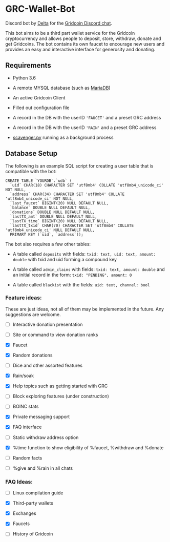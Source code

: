# GRC-Wallet-Bot

Discord bot by [Delta](https://github.com/delta1512) for the [Gridcoin Discord chat](https://discord.me/page/gridcoin).

This bot aims to be a third part wallet service for the Gridcoin cryptocurrency and allows people to deposit, store, withdraw, donate and get Gridcoins. The bot contains its own faucet to encourage new users and provides an easy and interactive interface for generosity and donating.

## Requirements

* Python 3.6

* A remote MYSQL database (such as [MariaDB](https://mariadb.com/))

* An active Gridcoin Client

* Filled out configuration file

* A record in the DB with the userID `'FAUCET'` and a preset GRC address

* A record in the DB with the userID `'RAIN'` and a preset GRC address

* [scavenger.py](./scavenger.py) running as a background process

## Database Setup

The following is an example SQL script for creating a user table that is compatible with the bot:
```
CREATE TABLE `YOURDB`.`udb` (
  `uid` CHAR(18) CHARACTER SET 'utf8mb4' COLLATE 'utf8mb4_unicode_ci' NOT NULL,
  `address` CHAR(34) CHARACTER SET 'utf8mb4' COLLATE 'utf8mb4_unicode_ci' NOT NULL,
  `last_faucet` BIGINT(20) NULL DEFAULT NULL,
  `balance` DOUBLE NULL DEFAULT NULL,
  `donations` DOUBLE NULL DEFAULT NULL,
  `lastTX_amt` DOUBLE NULL DEFAULT NULL,
  `lastTX_time` BIGINT(20) NULL DEFAULT NULL,
  `lastTX_txid` CHAR(70) CHARACTER SET 'utf8mb4' COLLATE 'utf8mb4_unicode_ci' NULL DEFAULT NULL,
  PRIMARY KEY (`uid`, `address`));
```

The bot also requires a few other tables:

* A table called `deposits` with fields: `txid: text, uid: text, amount: double` with txid and uid forming a compound key

* A table called `admin_claims` with fields: `txid: text, amount: double` and an initial record in the form: `txid: "PENDING", amount: 0`

* A table called `blackist` with the fields: `uid: text, channel: bool`

### Feature ideas:

These are just ideas, not all of them may be implemented in the future. Any suggestions are welcome.

- [ ] Interactive donation presentation

- [ ] Site or command to view donation ranks

- [x] Faucet

- [x] Random donations

- [ ] Dice and other assorted features

- [X] Rain/soak

- [X] Help topics such as getting started with GRC

- [ ] Block exploring features (under construction)

- [ ] BOINC stats

- [X] Private messaging support

- [X] FAQ interface

- [ ] Static withdraw address option

- [X] %time function to show eligibility of %faucet, %withdraw and %donate

- [ ] Random facts

- [ ] %give and %rain in all chats

### FAQ Ideas:

- [ ] Linux compilation guide

- [X] Third-party wallets

- [X] Exchanges

- [X] Faucets

- [ ] History of Gridcoin
